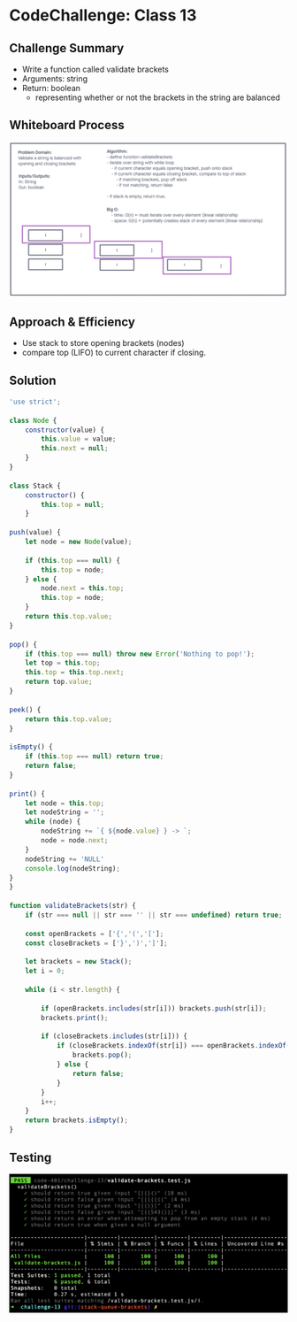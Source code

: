 # CodeChallenge: Class 13


## Challenge Summary

* Write a function called validate brackets
* Arguments: string
* Return: boolean
    * representing whether or not the brackets in the string are balanced

## Whiteboard Process

![whiteboard](challenge-13-whiteboard.png)

## Approach & Efficiency

* Use stack to store opening brackets (nodes)
* compare top (LIFO) to current character if closing.

## Solution

```javascript
'use strict';

class Node {
    constructor(value) {
        this.value = value;
        this.next = null;
    }
}

class Stack {
    constructor() {
        this.top = null;
    }

push(value) {
    let node = new Node(value);

    if (this.top === null) {
        this.top = node;
    } else {
        node.next = this.top;
        this.top = node;
    }
    return this.top.value;
}

pop() {
    if (this.top === null) throw new Error('Nothing to pop!');
    let top = this.top;
    this.top = this.top.next;
    return top.value;
}

peek() {
    return this.top.value;
}

isEmpty() {
    if (this.top === null) return true;
    return false;
}

print() {
    let node = this.top;
    let nodeString = '';
    while (node) {
        nodeString += `{ ${node.value} } -> `;
        node = node.next;
    }
    nodeString += 'NULL'
    console.log(nodeString);
}
}

function validateBrackets(str) {
    if (str === null || str === '' || str === undefined) return true;

    const openBrackets = ['{','(','['];
    const closeBrackets = ['}',')',']'];

    let brackets = new Stack();
    let i = 0;

    while (i < str.length) {

        if (openBrackets.includes(str[i])) brackets.push(str[i]);
        brackets.print();

        if (closeBrackets.includes(str[i])) {
            if (closeBrackets.indexOf(str[i]) === openBrackets.indexOf(brackets.peek())) {
                brackets.pop();
            } else {
                return false;
            }
        }
        i++;
    }
    return brackets.isEmpty();
}
```

## Testing

![challenge-13-tests](challenge-13-tests.png)
